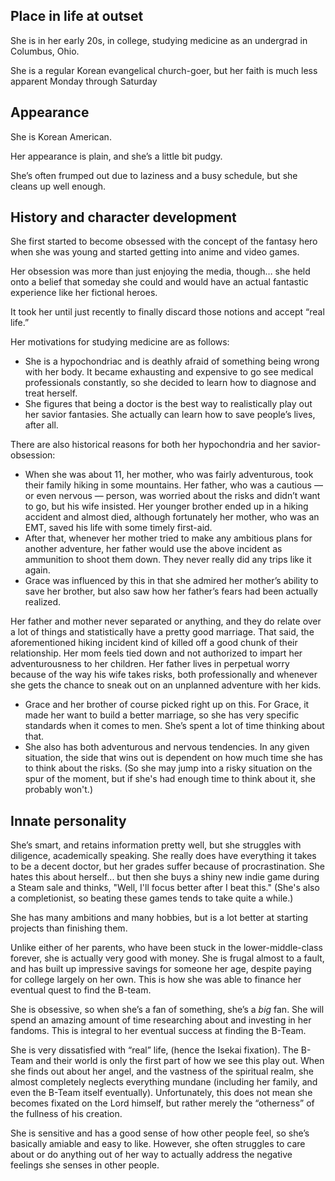 ## Place in life at outset
She is in her early 20s, in college, studying medicine as an undergrad in
Columbus, Ohio.

She is a regular Korean evangelical church-goer, but her faith is much less
apparent Monday through Saturday

## Appearance 
She is Korean American.

Her appearance is plain, and she’s a little bit pudgy.

She’s often frumped out due to laziness and a busy schedule, but she cleans up
well enough.

## History and character development 
She first started to become obsessed with the concept of the fantasy hero when
she was young and started getting into anime and video games.

Her obsession was more than just enjoying the media, though… she held onto a
belief that someday she could and would have an actual fantastic experience like
her fictional heroes.

It took her until just recently to finally discard those notions and accept
“real life.”

Her motivations for studying medicine are as follows:
  * She is a hypochondriac and is deathly afraid of something being wrong with
    her body. It became exhausting and expensive to go see medical professionals
    constantly, so she decided to learn how to diagnose and treat herself.
  * She figures that being a doctor is the best way to realistically play out
    her savior fantasies. She actually can learn how to save people’s lives,
    after all.

There are also historical reasons for both her hypochondria and her
savior-obsession:
  * When she was about 11, her mother, who was fairly adventurous, took their
    family hiking in some mountains. Her father, who was a cautious — or even
    nervous — person, was worried about the risks and didn’t want to go, but his
    wife insisted. Her younger brother ended up in a hiking accident and almost
    died, although fortunately her mother, who was an EMT, saved his life with
    some timely first-aid.
  * After that, whenever her mother tried to make any ambitious plans for
    another adventure, her father would use the above incident as ammunition to
    shoot them down. They never really did any trips like it again.
  * Grace was influenced by this in that she admired her mother’s ability to
    save her brother, but also saw how her father’s fears had been actually
    realized.

Her father and mother never separated or anything, and they do relate over a lot
of things and statistically have a pretty good marriage. That said, the
aforementioned hiking incident kind of killed off a good chunk of their
relationship. Her mom feels tied down and not authorized to impart her
adventurousness to her children. Her father lives in perpetual worry because of
the way his wife takes risks, both professionally and whenever she gets the
chance to sneak out on an unplanned adventure with her kids.
  * Grace and her brother of course picked right up on this. For Grace, it made
    her want to build a better marriage, so she has very specific standards when
    it comes to men. She’s spent a lot of time thinking about that.
  * She also has both adventurous and nervous tendencies. In any given
    situation, the side that wins out is dependent on how much time she has to
    think about the risks. (So she may jump into a risky situation on the spur
    of the moment, but if she's had enough time to think about it, she probably
    won't.)

## Innate personality 
She’s smart, and retains information pretty well, but she struggles with
diligence, academically speaking. She really does have everything it takes to be
a decent doctor, but her grades suffer because of procrastination. She hates
this about herself... but then she buys a shiny new indie game during a Steam
sale and thinks, "Well, I'll focus better after I beat this." (She's also a
completionist, so beating these games tends to take quite a while.)

She has many ambitions and many hobbies, but is a lot better at starting
projects than finishing them.

Unlike either of her parents, who have been stuck in the lower-middle-class
forever, she is actually very good with money. She is frugal almost to a fault,
and has built up impressive savings for someone her age, despite paying for
college largely on her own. This is how she was able to finance her eventual
quest to find the B-team.

She is obsessive, so when she’s a fan of something, she’s a *big* fan. She will
spend an amazing amount of time researching about and investing in her fandoms.
This is integral to her eventual success at finding the B-Team.

She is very dissatisfied with “real” life, (hence the Isekai fixation). The
B-Team and their world is only the first part of how we see this play out. When
she finds out about her angel, and the vastness of the spiritual realm, she
almost completely neglects everything mundane (including her family, and even
the B-Team itself eventually). Unfortunately, this does not mean she becomes
fixated on the Lord himself, but rather merely the “otherness” of the fullness
of his creation.

She is sensitive and has a good sense of how other people feel, so she’s
basically amiable and easy to like. However, she often struggles to care about
or do anything out of her way to actually address the negative feelings she
senses in other people.
